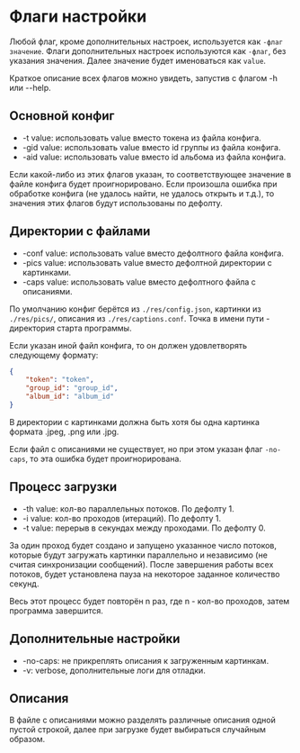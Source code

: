 # Флаги настройки
Любой флаг, кроме дополнительных настроек, используется как `-флаг значение`. Флаги дополнительных настроек используются как `-флаг`, без указания значения. Далее значение будет именоваться как `value`.

Краткое описание всех флагов можно увидеть, запустив с флагом -h или --help.

## Основной конфиг
- -t value: использовать value вместо токена из файла конфига.
- -gid value: использовать value вместо id группы из файла конфига.
- -aid value: использовать value вместо id альбома из файла конфига.

Если какой-либо из этих флагов указан, то соответствующее значение в файле конфига будет проигнорировано. Если произошла ошибка при обработке конфига (не удалось найти, не удалось открыть и т.д.), то значения этих флагов будут использованы по дефолту.

## Директории с файлами
- -conf value: использовать value вместо дефолтного файла конфига.
- -pics value: использовать value вместо дефолтной директории с картинками.
- -caps value: использовать value вместо дефолтного файла с описаниями.

По умолчанию конфиг берётся из `./res/config.json`, картинки из `./res/pics/`, описания из `./res/captions.conf`. Точка в имени пути - директория старта программы.

Если указан иной файл конфига, то он должен удовлетворять следующему формату:
```json
{
    "token": "token",
    "group_id": "group_id",
    "album_id": "album_id"
}
```

В директории с картинками должна быть хотя бы одна картинка формата .jpeg, .png или .jpg.

Если файл с описаниями не существует, но при этом указан флаг `-no-caps`, то эта ошибка будет проигнорирована.

## Процесс загрузки
- -th value: кол-во параллельных потоков. По дефолту 1.
- -i value: кол-во проходов (итераций). По дефолту 1.
- -t value: перерыв в секундах между проходами. По дефолту 0.

За один проход будет создано и запущено указанное число потоков, которые будут загружать картинки параллельно и независимо (не считая синхронизации сообщений). После завершения работы всех потоков, будет установлена пауза на некоторое заданное количество секунд.

Весь этот процесс будет повторён n раз, где n - кол-во проходов, затем программа завершится.

## Дополнительные настройки
- -no-caps: не прикреплять описания к загруженным картинкам.
- -v: verbose, дополнительные логи для отладки.

## Описания
В файле с описаниями можно разделять различные описания одной пустой строкой, далее при загрузке будет выбираться случайным образом.

